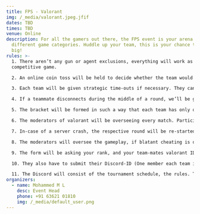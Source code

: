 ```yaml
---
title: FPS - Valorant
img: /_media/valorant.jpeg.jfif
dates: TBD
times: TBD
venue: Online
description: For all the gamers out there, the FPS event is your arena with
  different game categories. Huddle up your team, this is your chance to win
  big!
rules: >-
  1. There aren’t any gun or agent exclusions, everything will work as a normal
  competitive game.

  2. An online coin toss will be held to decide whether the team would like to attack/defend first or eliminate a map.

  3. Each team will be given strategic time-outs if necessary. They can only be availed at the start of a round (During the buy-phase). The time-outs can be availed once during attacking and defending.

  4. If a teammate disconnects during the middle of a round, we’ll be giving a technical time-out during the next round’s buy phase. This also can be availed only twice.

  5. The bracket will be formed in such a way that each team has only one-shot, and there will be no losers bracket.

  6. The moderators of valorant will be overseeing every match. Participants will be disqualified if hate speech, religious, racist terms are used in game chat.

  7. In-case of a server crash, the respective round will be re-started.

  8. The moderators will oversee the gameplay, if blatant cheating is observed, or there is proof. Depending upon the severity of the situation the cheating player will be banned from the tournament or the team will instantly be disqualified.

  9. The form will be asking your rank, and your team-mates valorant ID. Only the team’s IGL has to submit the form, and write the other team-mates RIOT-ID. They must not change it during the tournament.

  10. They also have to submit their Discord-ID (One member each team is enough which will be IGL).

  11. The Discord will consist of the tournament schedule, the rules. There will be multiple channels and VC’s, teams can scrim if they wish to before the tournament.
organizers:
  - name: Mohammed M L
    desc: Event Head
    phone: +91 63621 01810
    img: /_media/default_user.png
---
```

